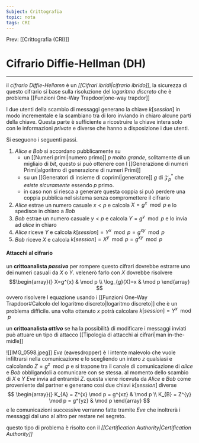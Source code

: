 ```yaml
---
Subject: Crittografia
topic: nota
tags: CRI
---
```


Prev: [[Crittografia (CRI)]]

# Cifrario Diffie-Hellman (DH)
---
il _cifrario Diffie-Hellamn_ è un  _[[Cifrari ibridi|cifrario ibrido]]_, la sicurezza di questo cifrario si base sulla risoluzione del _logaritmo discreto_ che è problema [[Funzioni One-Way Trapdoor|one-way trapdor]] 

I due utenti della scambio di messaggi generano la chiave $k[session]$ in modo incrementale e la scambiano tra di loro  inviando in chiaro alcune parti della chiave. Questa parte è sufficiente a ricostruire la chiave intera solo con le informazioni _private_ e diverse che hanno a disposizione i due utenti. 

Si eseguono i seguenti passi.
1.  _Alice e Bob_ si accordano pubblicamente su 
	- un [[Numeri primi|numero primo]]  $p$ _molto grande_, solitamente di un migliaio di _bit_, questo si può ottenere con l [[Generazione di numeri Primi|algoritmo di generazione di numeri Primi]] 
	- su un [[Generatori di insieme di coprimi|generatore]] $g$ di $\mathcal{Z}_{p}^{*}$ che _esiste sicuramente_ essendo $p$ primo. 
	- in caso non si riesca a generare questa coppia si può perdere una coppia pubblica nel sistema senza compromettere il cifrario
2. _Alice_ estrae un numero casuale $x<p$  e calcola $X = g^{x} \mod p$ e lo spedisce in chiaro a _Bob_ 
3. _Bob_ estrae un numero casuale $y < p$ e calcola $Y= g^{y} \mod  p$ e lo invia ad _alice_ in chiaro
4.  _Alice_ riceve $Y$  e calcola $k[session] = Y^{x} \mod p = g^{xy} \mod  p$
5. _Bob_ riceve $X$ e calcola $k[session] = X^{y} \mod p = g^{xy} \mod p$

#### Attacchi al cifrario
un __crittoanalista *passivo*__ per rompere questo cifrari dovrebbe estrarre uno dei numeri casuali da $X$ o $Y$.
velenerò farlo con $X$ dovrebbe risolvere $$\begin{array}{}
X=g^{x} & \mod  p \\
\log_{g}(X)=x  & \mod   p
\end{array}
$$ovvero risolvere l equazione usando i [[Funzioni One-Way Trapdoor#Calcolo del logaritmo discreto|logaritmo discreto]] che è un problema difficile.
una volta ottenuto $x$ potrà calcolare $k[session]=Y^{x}\mod p$ 


un __crittoanalista *attivo*__ se ha la possibilità di modificare i messaggi inviati può attuare un tipo di attacco [[Tipologia di attacchi ai cifrari|man in-the-midle]] 

![[IMG_0598.jpeg]]
_Eve_ (eavesdropper) è l intente malevolo che vuole infiltrarsi nella comunicazione e lo scegliendo un intero $z$ qualsiasi e calcolando $Z =g^{z} \mod  p$ e si trapone tra il canale di comunicazione di _alice_ e _Bob_ obbligandoli a comunicare con se stessa.
al momento dello scambio di $X$ e $Y$ _Eve_ invia ad entrambi $Z$. questa viene ricevuta da _Alice_ e _Bob_ come proveniente dal partner e generano cosi due chiavi $k[session]$ diverse $$
\begin{array}{}
K_{A} = Z^{x} \mod  p = g^{xz}  & \mod p \\
K_{B} = Z^{y} \mod  p = g^{yz}  & \mod p
\end{array}
$$e le comunicazioni successive verranno fatte tramite _Eve_ che inoltrerà i messaggi dal uno al altro per restare nel segreto.

questo tipo di problema è risolto con il _[[Certification Authority|Certification Authority]]_
